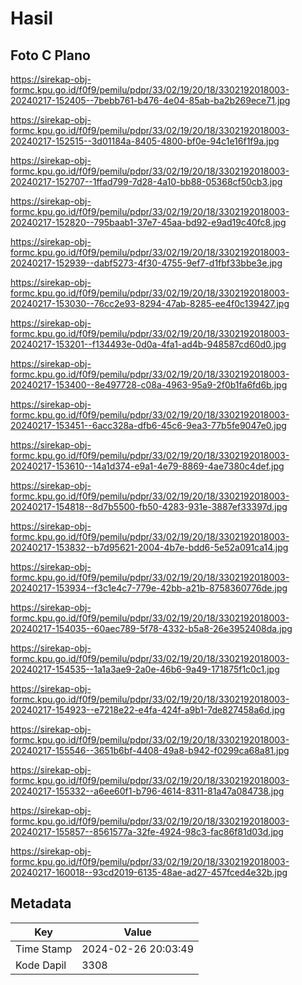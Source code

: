 # Hasil

## Foto C Plano

https://sirekap-obj-formc.kpu.go.id/f0f9/pemilu/pdpr/33/02/19/20/18/3302192018003-20240217-152405--7bebb761-b476-4e04-85ab-ba2b269ece71.jpg

https://sirekap-obj-formc.kpu.go.id/f0f9/pemilu/pdpr/33/02/19/20/18/3302192018003-20240217-152515--3d01184a-8405-4800-bf0e-94c1e16f1f9a.jpg

https://sirekap-obj-formc.kpu.go.id/f0f9/pemilu/pdpr/33/02/19/20/18/3302192018003-20240217-152707--1ffad799-7d28-4a10-bb88-05368cf50cb3.jpg

https://sirekap-obj-formc.kpu.go.id/f0f9/pemilu/pdpr/33/02/19/20/18/3302192018003-20240217-152820--795baab1-37e7-45aa-bd92-e9ad19c40fc8.jpg

https://sirekap-obj-formc.kpu.go.id/f0f9/pemilu/pdpr/33/02/19/20/18/3302192018003-20240217-152939--dabf5273-4f30-4755-9ef7-d1fbf33bbe3e.jpg

https://sirekap-obj-formc.kpu.go.id/f0f9/pemilu/pdpr/33/02/19/20/18/3302192018003-20240217-153030--76cc2e93-8294-47ab-8285-ee4f0c139427.jpg

https://sirekap-obj-formc.kpu.go.id/f0f9/pemilu/pdpr/33/02/19/20/18/3302192018003-20240217-153201--f134493e-0d0a-4fa1-ad4b-948587cd60d0.jpg

https://sirekap-obj-formc.kpu.go.id/f0f9/pemilu/pdpr/33/02/19/20/18/3302192018003-20240217-153400--8e497728-c08a-4963-95a9-2f0b1fa6fd6b.jpg

https://sirekap-obj-formc.kpu.go.id/f0f9/pemilu/pdpr/33/02/19/20/18/3302192018003-20240217-153451--6acc328a-dfb6-45c6-9ea3-77b5fe9047e0.jpg

https://sirekap-obj-formc.kpu.go.id/f0f9/pemilu/pdpr/33/02/19/20/18/3302192018003-20240217-153610--14a1d374-e9a1-4e79-8869-4ae7380c4def.jpg

https://sirekap-obj-formc.kpu.go.id/f0f9/pemilu/pdpr/33/02/19/20/18/3302192018003-20240217-154818--8d7b5500-fb50-4283-931e-3887ef33397d.jpg

https://sirekap-obj-formc.kpu.go.id/f0f9/pemilu/pdpr/33/02/19/20/18/3302192018003-20240217-153832--b7d95621-2004-4b7e-bdd6-5e52a091ca14.jpg

https://sirekap-obj-formc.kpu.go.id/f0f9/pemilu/pdpr/33/02/19/20/18/3302192018003-20240217-153934--f3c1e4c7-779e-42bb-a21b-8758360776de.jpg

https://sirekap-obj-formc.kpu.go.id/f0f9/pemilu/pdpr/33/02/19/20/18/3302192018003-20240217-154035--60aec789-5f78-4332-b5a8-26e3952408da.jpg

https://sirekap-obj-formc.kpu.go.id/f0f9/pemilu/pdpr/33/02/19/20/18/3302192018003-20240217-154535--1a1a3ae9-2a0e-46b6-9a49-171875f1c0c1.jpg

https://sirekap-obj-formc.kpu.go.id/f0f9/pemilu/pdpr/33/02/19/20/18/3302192018003-20240217-154923--e7218e22-e4fa-424f-a9b1-7de827458a6d.jpg

https://sirekap-obj-formc.kpu.go.id/f0f9/pemilu/pdpr/33/02/19/20/18/3302192018003-20240217-155546--3651b6bf-4408-49a8-b942-f0299ca68a81.jpg

https://sirekap-obj-formc.kpu.go.id/f0f9/pemilu/pdpr/33/02/19/20/18/3302192018003-20240217-155332--a6ee60f1-b796-4614-8311-81a47a084738.jpg

https://sirekap-obj-formc.kpu.go.id/f0f9/pemilu/pdpr/33/02/19/20/18/3302192018003-20240217-155857--8561577a-32fe-4924-98c3-fac86f81d03d.jpg

https://sirekap-obj-formc.kpu.go.id/f0f9/pemilu/pdpr/33/02/19/20/18/3302192018003-20240217-160018--93cd2019-6135-48ae-ad27-457fced4e32b.jpg


## Metadata

| Key        | Value               |
| ---------- | ------------------- |
| Time Stamp | 2024-02-26 20:03:49 |
| Kode Dapil | 3308                |



